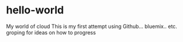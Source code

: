 # hello-world
My world of cloud
This is my first attempt using Github... bluemix.. etc. groping for ideas on how to progress

